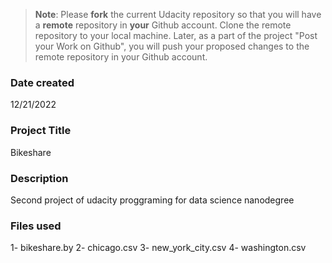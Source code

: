>**Note**: Please **fork** the current Udacity repository so that you will have a **remote** repository in **your** Github account. Clone the remote repository to your local machine. Later, as a part of the project "Post your Work on Github", you will push your proposed changes to the remote repository in your Github account.

### Date created
12/21/2022

### Project Title
Bikeshare

### Description
Second project of udacity proggraming for data science nanodegree

### Files used
1- bikeshare.by
2- chicago.csv
3- new_york_city.csv
4- washington.csv



